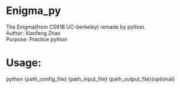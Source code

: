 # Enigma_py
The Enigma(from CS61B UC-berkeley) remade by python.  
Author: Xiaofeng Zhao  
Purpose: Practice python  

# Usage:
python {path_config_file} {path_input_file} {path_output_file}(optional)
